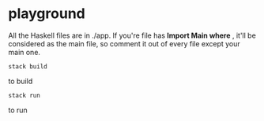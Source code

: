 # playground

All the Haskell files are in ./app. If you're file has **Import Main where** , it'll be considered as the main file, so comment it out of every file except your main one.

```
stack build
```

to build

```
stack run
```

to run